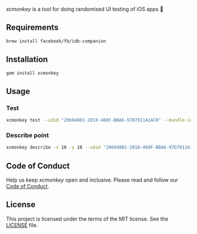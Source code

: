 *xcmonkey* is a tool for doing randomised UI testing of iOS apps 🐒

## Requirements

```bash
brew install facebook/fb/idb-companion
```

## Installation

```bash
gem install xcmonkey
```

## Usage

### Test

```bash
xcmonkey test --udid "20694801-2018-460F-BBA6-97D7911A1AC0" --bundle-id "com.example.app"
```

### Describe point

```bash
xcmonkey describe -x 10 -y 10 --udid "20694801-2018-460F-BBA6-97D7911A1AC0"
```

## Code of Conduct

Help us keep *xcmonkey* open and inclusive. Please read and follow our [Code of Conduct](CODE_OF_CONDUCT.md).

## License

This project is licensed under the terms of the MIT license. See the [LICENSE](LICENSE) file.
